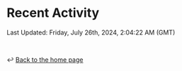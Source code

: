 # Recent Activity

<!--RECENT_ACTIVITY:start-->
<!--RECENT_ACTIVITY:end-->

<!--RECENT_ACTIVITY:last_update-->
Last Updated: Friday, July 26th, 2024, 2:04:22 AM (GMT)
<!--RECENT_ACTIVITY:last_update_end-->

<br>

↩️ [Back to the home page](/README.md)
